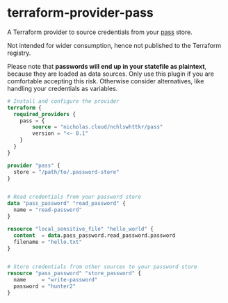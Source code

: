# terraform-provider-pass

A Terraform provider to source credentials from your [pass](https://passwordstore.org/) store.

Not intended for wider consumption, hence not published to the Terraform registry.

Please note that **passwords will end up in your statefile as plaintext**, because they are loaded as data sources. Only use this plugin if you are comfortable accepting this risk. Otherwise consider alternatives, like handling your credentials as variables.

```tf
# Install and configure the provider
terraform {
  required_providers {
    pass = {
        source = "nicholas.cloud/nchlswhttkr/pass"
        version = "<~ 0.1"
    }
  }
}

provider "pass" {
  store = "/path/to/.password-store"
}


# Read credentials from your password store
data "pass_password" "read_password" {
  name = "read-password"
}

resource "local_sensitive_file" "hello_world" {
  content  = data.pass_password.read_password.password
  filename = "hello.txt"
}


# Store credentials from other sources to your password store
resource "pass_password" "store_password" {
  name     = "write-password"
  password = "hunter2"
}
```
